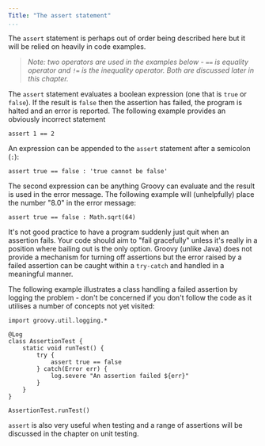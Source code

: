 ```yaml
---
Title: "The assert statement"
...
```


The `assert` statement is perhaps out of order being described here but it will be relied on heavily in code examples.

>_Note: two operators are used in the examples below - `==` is equality operator and `!=` is the inequality operator. Both are discussed later in this chapter._

The `assert` statement evaluates a boolean expression (one that is `true` or `false`). If the result is `false` then the assertion has failed, the program is halted and an error is reported. The following example provides an obviously incorrect statement

    assert 1 == 2

An expression can be appended to the `assert` statement after a semicolon (`:`):

    assert true == false : 'true cannot be false'

The second expression can be anything Groovy can evaluate and the result is used in the error message. The following example will (unhelpfully) place the number "8.0" in the error message:

    assert true == false : Math.sqrt(64)
    
It's not good practice to have a program suddenly just quit when an assertion fails. Your code should aim to "fail gracefully" unless it's really in a position where bailing out is the only option. Groovy (unlike Java) does not provide a mechanism for turning off assertions but the error raised by a failed assertion can be caught within a `try-catch` and handled in a meaningful manner. 

The following example illustrates a class handling a failed assertion by logging the problem - don't be concerned if you don't follow the code as it utilises a number of concepts not yet visited:

    import groovy.util.logging.*

    @Log
    class AssertionTest {
        static void runTest() {
            try {
                assert true == false
            } catch(Error err) {
                log.severe "An assertion failed ${err}"
            } 
        }
    }
    
    AssertionTest.runTest() 

`assert` is also very useful when testing and a range of assertions will be discussed in the chapter on unit testing.
